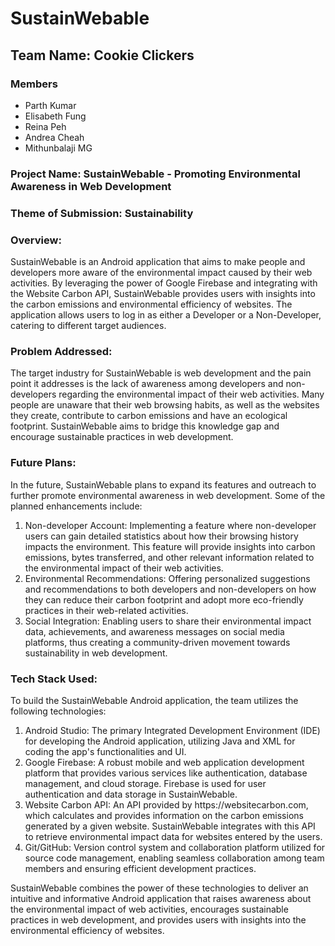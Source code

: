 <h1> SustainWebable </h1>
<h2> Team Name: Cookie Clickers </h2>
<h3> Members </h3> 
<ul>
  <li>Parth Kumar</li>
  <li>Elisabeth Fung</li>
  <li>Reina Peh</li>
  <li>Andrea Cheah</li>
  <li>Mithunbalaji MG</li>
</ul>

<h3>Project Name: SustainWebable - Promoting Environmental Awareness in Web Development</h3>

<h3>Theme of Submission: Sustainability</h3>

<h3>Overview:</h3>
<p>SustainWebable is an Android application that aims to make people and developers more aware of the environmental impact caused by their web activities. By leveraging the power of Google Firebase and integrating with the Website Carbon API, SustainWebable provides users with insights into the carbon emissions and environmental efficiency of websites. The application allows users to log in as either a Developer or a Non-Developer, catering to different target audiences.</p>

<h3>Problem Addressed:</h3>
<p>The target industry for SustainWebable is web development and the pain point it addresses is the lack of awareness among developers and non-developers regarding the environmental impact of their web activities. Many people are unaware that their web browsing habits, as well as the websites they create, contribute to carbon emissions and have an ecological footprint. SustainWebable aims to bridge this knowledge gap and encourage sustainable practices in web development.</p>

<h3>Future Plans:</h3>
<p>In the future, SustainWebable plans to expand its features and outreach to further promote environmental awareness in web development. Some of the planned enhancements include:</p>
<ol>
  <li>Non-developer Account: Implementing a feature where non-developer users can gain detailed statistics about how their browsing history impacts the environment. This feature will provide insights into carbon emissions, bytes transferred, and other relevant information related to the environmental impact of their web activities.</li>
  <li>Environmental Recommendations: Offering personalized suggestions and recommendations to both developers and non-developers on how they can reduce their carbon footprint and adopt more eco-friendly practices in their web-related activities.</li>
  <li>Social Integration: Enabling users to share their environmental impact data, achievements, and awareness messages on social media platforms, thus creating a community-driven movement towards sustainability in web development.</li>
</ol>

<h3>Tech Stack Used:</h3>
<p>To build the SustainWebable Android application, the team utilizes the following technologies:</p>
<ol>
  <li>Android Studio: The primary Integrated Development Environment (IDE) for developing the Android application, utilizing Java and XML for coding the app's functionalities and UI.</li>
  <li>Google Firebase: A robust mobile and web application development platform that provides various services like authentication, database management, and cloud storage. Firebase is used for user authentication and data storage in SustainWebable.</li>
  <li>Website Carbon API: An API provided by https://websitecarbon.com, which calculates and provides information on the carbon emissions generated by a given website. SustainWebable integrates with this API to retrieve environmental impact data for websites entered by the users.</li>
  <li>Git/GitHub: Version control system and collaboration platform utilized for source code management, enabling seamless collaboration among team members and ensuring efficient development practices.</li>
</ol>
<p>SustainWebable combines the power of these technologies to deliver an intuitive and informative Android application that raises awareness about the environmental impact of web activities, encourages sustainable practices in web development, and provides users with insights into the environmental efficiency of websites.</p>
